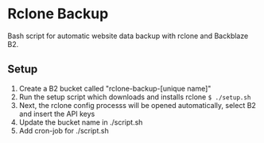 # Rclone Backup
Bash script for automatic website data backup with rclone and Backblaze B2.

## Setup
1. Create a B2 bucket called "rclone-backup-[unique name]"
2. Run the setup script which downloads and installs rclone
```$ ./setup.sh```
3. Next, the rclone config processs will be opened automatically, select B2 and insert the API keys
4. Update the bucket name in ./script.sh
5. Add cron-job for ./script.sh
